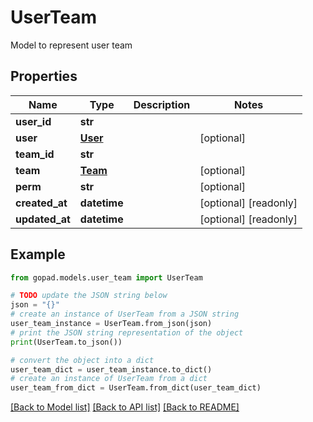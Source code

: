 # UserTeam

Model to represent user team

## Properties

Name | Type | Description | Notes
------------ | ------------- | ------------- | -------------
**user_id** | **str** |  | 
**user** | [**User**](User.md) |  | [optional] 
**team_id** | **str** |  | 
**team** | [**Team**](Team.md) |  | [optional] 
**perm** | **str** |  | [optional] 
**created_at** | **datetime** |  | [optional] [readonly] 
**updated_at** | **datetime** |  | [optional] [readonly] 

## Example

```python
from gopad.models.user_team import UserTeam

# TODO update the JSON string below
json = "{}"
# create an instance of UserTeam from a JSON string
user_team_instance = UserTeam.from_json(json)
# print the JSON string representation of the object
print(UserTeam.to_json())

# convert the object into a dict
user_team_dict = user_team_instance.to_dict()
# create an instance of UserTeam from a dict
user_team_from_dict = UserTeam.from_dict(user_team_dict)
```
[[Back to Model list]](../README.md#documentation-for-models) [[Back to API list]](../README.md#documentation-for-api-endpoints) [[Back to README]](../README.md)


